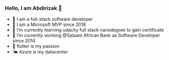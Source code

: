 ### Hello, I am Abdirizak 👋

- 🔭 I am a full-stack software developer  
- 🔷 I am a Microsoft MVP since 2018
- 🌱 I’m currently learning udacity full stack nanodegree to gain certificate 
- 🐳 I’m currently working @Salaam African Bank as Software Developer since 2014
- 👯 flutter is my passion
- 🌤 Azure is my datacenter
